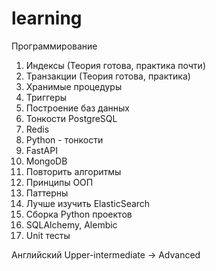 # learning
Программирование
1. Индексы (Теория готова, практика почти)
2. Транзакции (Теория готова, практика)
3. Хранимые процедуры
4. Триггеры
5. Построение баз данных
6. Тонкости PostgreSQL
7. Redis
8. Python - тонкости
9. FastAPI
10. MongoDB
11. Повторить алгоритмы
12. Принципы ООП
13. Паттерны
14. Лучше изучить ElasticSearch
15. Сборка Python проектов
16. SQLAlchemy, Alembic
17. Unit тесты


Английский
Upper-intermediate -> Advanced

